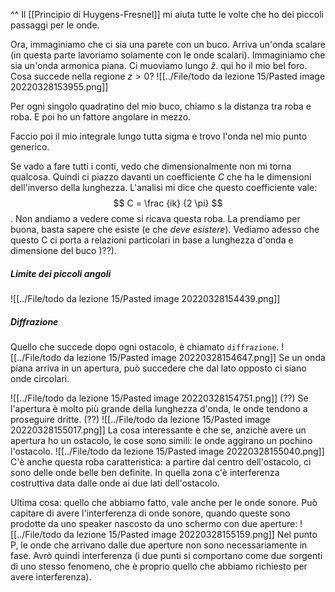 ^^ Il [[Principio di Huygens-Fresnel]] mi aiuta tutte le volte che ho dei piccoli passaggi per le onde.

Ora, immaginiamo che ci sia una parete con un buco. Arriva un'onda scalare (in questa parte lavoriamo solamente con le onde scalari). Immaginiamo che sia un'onda armonica piana. Ci muoviamo lungo $\hat z$. qui ho il mio bel foro. Cosa succede nella regione $z > 0$?
![[../File/todo da lezione 15/Pasted image 20220328153955.png]]

Per ogni singolo quadratino del mio buco, chiamo s la distanza tra roba e roba.
E poi ho un fattore angolare in mezzo.

Faccio poi il mio integrale lungo tutta sigma e trovo l'onda nel mio punto generico.

Se vado a fare tutti i conti, vedo che dimensionalmente non mi torna qualcosa. Quindi ci piazzo davanti un coefficiente $C$ che ha le dimensioni dell'inverso della lunghezza. L'analisi mi dice che questo coefficiente vale:
$$
C = \frac {ik} {2 \pi}
$$
. Non andiamo a vedere come si ricava questa roba. La prendiamo per buona, basta sapere che esiste (e che _deve esistere_).
Vediamo adesso che questo C ci porta  a relazioni particolari in base a lunghezza d'onda e dimensione del buco )??).

##### Limite dei piccoli angoli
![[../File/todo da lezione 15/Pasted image 20220328154439.png]]

##### Diffrazione
Quello che succede dopo ogni ostacolo, è chiamato `diffrazione`.
![[../File/todo da lezione 15/Pasted image 20220328154647.png]]
Se un onda piana arriva in un apertura, può succedere che dal lato opposto ci siano onde circolari. 

![[../File/todo da lezione 15/Pasted image 20220328154751.png]]
(??)
Se l'apertura è molto più grande della lunghezza d'onda, le onde tendono a proseguire dritte.
(??)
![[../File/todo da lezione 15/Pasted image 20220328155017.png]]
La cosa interessante è che se, anzichè avere un apertura ho un ostacolo, le cose sono simili: le onde aggirano un pochino l'ostacolo.
![[../File/todo da lezione 15/Pasted image 20220328155040.png]]
C'è anche questa roba caratteristica: a partire dal centro dell'ostacolo, ci sono delle onde belle ben definite. In quella zona c'è interferenza costruttiva data dalle onde ai due lati dell'ostacolo.

Ultima cosa: quello che abbiamo fatto, vale anche per le onde sonore. Può capitare di avere l'interferenza di onde sonore, quando queste sono prodotte da uno speaker nascosto da uno schermo con due aperture:
![[../File/todo da lezione 15/Pasted image 20220328155159.png]]
Nel punto P, le onde che arrivano dalle due aperture non sono necessariamente in fase. Avrò quindi interferenza (i due punti si comportano come due sorgenti di uno stesso fenomeno, che è proprio quello che abbiamo richiesto per avere interferenza).
